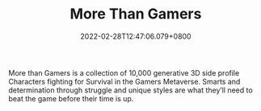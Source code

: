 ﻿---
title: "More Than Gamers"
description: "10,100 Gamers competing in the metaverse!"
lead: "10,100 Gamers competing in the metaverse!"
date: 2022-02-28T12:47:06.079+0800
lastmod: 2022-02-28T12:47:06.079+0800
draft: false
featuredImage: ["100_more-than-gamers.jpg"]
score: "497"
status: "Development"
blockchain: ["Ethereum"]
nft_support: "Yes"
free_to_play: "NFT"
play_to_earn: ["NFT"]
website: "https://www.morethangamersnft.io/?utm_source=PlayToEarn.net&utm_medium=organic&utm_campaign=gamepage"
twitter: "https://twitter.com/NFTMTG"
discord: 
telegram: 
github: 
youtube: "https://www.youtube.com/channel/UC_pfL1dFV4pqdVR0Pw-Mxzg"
twitch: "https://www.twitch.tv/nftmtg"
facebook: 
instagram: "https://www.instagram.com/nftmtg/"
reddit: 
medium: 
steam: 
gitbook: 
googleplay: 
appstore: 

  
    
categories: ["games"]
games: ["Battle-Royale","Collectible"]
toc: false
pinned: false
weight: 
---
More than Gamers is a collection of 10,000 generative 3D side profile Characters fighting for Survival in the Gamers Metaverse. Smarts and determination through struggle and unique styles are what they’ll need to beat the game before their time is up.